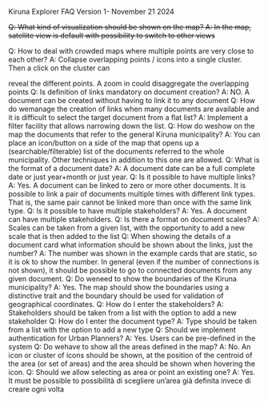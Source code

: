 Kiruna Explorer FAQ Version 1- November 21 2024  

 ~~Q: What kind of visualization should be shown on the map?
 A: In the map, satellite view is default with possibility to switch to other views~~  

 Q: How to deal with crowded maps where multiple points are very close to each other?
 A: Collapse overlapping points / icons into a single cluster. Then a click on the cluster can  

 reveal the different points. A zoom in could disaggregate the overlapping points
 Q: Is definition of links mandatory on document creation?
 A: NO. A document can be created without having to link it to any document
 Q: How do wemanage the creation of links when many documents are available and it is
 difficult to select the target document from a flat list?
 A: Implement a filter facility that allows narrowing down the list.
 Q: How do weshow on the map the documents that refer to the general Kiruna municipality?
 A: You can place an icon/button on a side of the map that opens up a (searchable/filterable)
 list of the documents referred to the whole municipality. Other techniques in addition to this
 one are allowed.
 Q: What is the format of a document date?
 A: A document date can be a full complete date or just year+month or just year.
 Q: Is it possible to have multiple links?
 A: Yes. A document can be linked to zero or more other documents. It is possible to link a
 pair of documents multiple times with different link types. That is, the same pair cannot be
 linked more than once with the same link type.
 Q: Is it possible to have multiple stakeholders?
 A: Yes. A document can have multiple stakeholders.
 Q: Is there a format on document scales?
 A: Scales can be taken from a given list, with the opportunity to add a new scale that is then
 added to the list
 Q: When showing the details of a document card what information should be shown about
 the links, just the number?
 A: The number was shown in the example cards that are static, so it is ok to show the
 number. In general (even if the number of connections is not shown), it should be possible to
 go to connected documents from any given document.
Q: Do weneed to show the boundaries of the Kiruna municipality?
 A: Yes. The map should show the boundaries using a distinctive trait and the boundary
 should be used for validation of geographical coordinates.
 Q: How do I enter the stakeholders?
 A: Stakeholders should be taken from a list with the option to add a new stakeholder
 Q: How do I enter the document type?
 A: Type should be taken from a list with the option to add a new type
 Q: Should we implement authentication for Urban Planners?
 A: Yes. Users can be pre-defined in the system
 Q: Do wehave to show all the areas defined in the map?
 A: No. An icon or cluster of icons should be shown, at the position of the centroid of the area
 (or set of areas) and the area should be shown when hovering the icon.
 Q: Should we allow selecting as area or point an existing one?
 A: Yes. It must be possible to possibilità di scegliere un’area già definita invece di creare
 ogni volta
